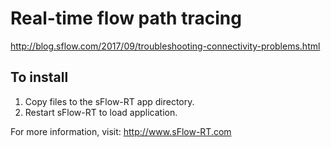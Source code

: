 # Real-time flow path tracing

http://blog.sflow.com/2017/09/troubleshooting-connectivity-problems.html

## To install

1. Copy files to the sFlow-RT app directory.
2. Restart sFlow-RT to load application.

For more information, visit:
http://www.sFlow-RT.com
